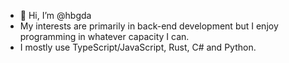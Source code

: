 - 👋 Hi, I’m @hbgda
- My interests are primarily in back-end development but I enjoy programming in whatever capacity I can.
- I mostly use TypeScript/JavaScript, Rust, C# and Python.
